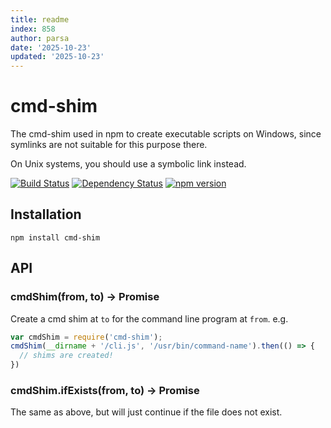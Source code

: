 ```yaml
---
title: readme
index: 858
author: parsa
date: '2025-10-23'
updated: '2025-10-23'
---
```

# cmd-shim

The cmd-shim used in npm to create executable scripts on Windows,
since symlinks are not suitable for this purpose there.

On Unix systems, you should use a symbolic link instead.

[![Build Status](https://img.shields.io/github/actions/workflow/status/npm/cmd-shim/ci.yml?branch=main)](https://github.com/npm/cmd-shim)
[![Dependency Status](https://img.shields.io/librariesio/github/npm/cmd-shim)](https://libraries.io/npm/cmd-shim)
[![npm version](https://img.shields.io/npm/v/cmd-shim.svg)](https://www.npmjs.com/package/cmd-shim)

## Installation

```
npm install cmd-shim
```

## API

### cmdShim(from, to) -> Promise

Create a cmd shim at `to` for the command line program at `from`.
e.g.

```javascript
var cmdShim = require('cmd-shim');
cmdShim(__dirname + '/cli.js', '/usr/bin/command-name').then(() => {
  // shims are created!
})
```

### cmdShim.ifExists(from, to) -> Promise

The same as above, but will just continue if the file does not exist.
